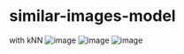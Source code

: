# similar-images-model
with kNN
![image](https://user-images.githubusercontent.com/30720494/215772249-4ea19036-cdfa-4f9b-9888-a1eab74839b1.png)
![image](https://user-images.githubusercontent.com/30720494/215771806-1545d4bf-882c-49e8-a6fb-89fded3ab926.png)
![image](https://user-images.githubusercontent.com/30720494/215771873-38eba2be-23d7-4f8f-9afb-6f1588e73c1f.png)
